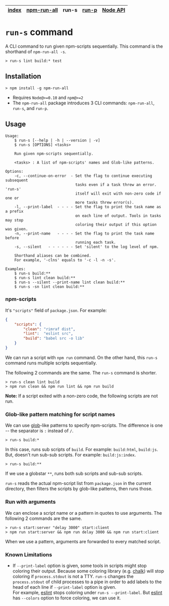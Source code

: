 | [index](../README.md) | [npm-run-all](npm-run-all.md) | run-s | [run-p](run-p.md) | [Node API](node-api.md) |
|-----------------------|-------------------------------|-------|-------------------|-------------------------|

# `run-s` command

A CLI command to run given npm-scripts sequentially.
This command is the shorthand of `npm-run-all -s`.

```
> run-s lint build:* test
```

## Installation

```
> npm install -g npm-run-all
```

- Requires `Node@>=0.10` and `npm@>=2`
- The `npm-run-all` package introduces 3 CLI commands: `npm-run-all`, `run-s`, and `run-p`.

## Usage

```
Usage:
    $ run-s [--help | -h | --version | -v]
    $ run-s [OPTIONS] <tasks>

    Run given npm-scripts sequentially.

    <tasks> : A list of npm-scripts' names and Glob-like patterns.

Options:
    -c, --continue-on-error  - Set the flag to continue executing subsequent
                               tasks even if a task threw an error. 'run-s'
                               itself will exit with non-zero code if one or
                               more tasks threw error(s).
    -l, --print-label  - - - - Set the flag to print the task name as a prefix
                               on each line of output. Tools in tasks may stop
                               coloring their output if this option was given.
    -n, --print-name   - - - - Set the flag to print the task name before
                               running each task.
    -s, --silent   - - - - - - Set 'silent' to the log level of npm.

    Shorthand aliases can be combined.
    For example, '-clns' equals to '-c -l -n -s'.

Examples:
    $ run-s build:**
    $ run-s lint clean build:**
    $ run-s --silent --print-name lint clean build:**
    $ run-s -sn lint clean build:**
```

### npm-scripts

It's `"scripts"` field of `package.json`.
For example:

```json
{
    "scripts": {
        "clean": "rimraf dist",
        "lint":  "eslint src",
        "build": "babel src -o lib"
    }
}
```

We can run a script with `npm run` command.
On the other hand, this `run-s` command runs multiple scripts sequentially.

The following 2 commands are the same.
The `run-s` command is shorter.

```
> run-s clean lint build
> npm run clean && npm run lint && npm run build
```

**Note:** If a script exited with a non-zero code, the following scripts are not run.

### Glob-like pattern matching for script names

We can use [glob]-like patterns to specify npm-scripts.
The difference is one -- the separator is `:` instead of `/`.

```
> run-s build:*
```

In this case, runs sub scripts of `build`. For example: `build:html`, `build:js`.
But, doesn't run sub-sub scripts. For example: `build:js:index`.

```
> run-s build:**
```

If we use a globstar `**`, runs both sub scripts and sub-sub scripts.

`run-s` reads the actual npm-script list from `package.json` in the current directory, then filters the scripts by glob-like patterns, then runs those.

### Run with arguments

We can enclose a script name or a pattern in quotes to use arguments.
The following 2 commands are the same.

```
> run-s start:server "delay 3000" start:client
> npm run start:server && npm run delay 3000 && npm run start:client
```

When we use a pattern, arguments are forwarded to every matched script.

### Known Limitations

- If `--print-label` option is given, some tools in scripts might stop coloring their output.
  Because some coloring library (e.g. [chalk]) will stop coloring if `process.stdout` is not a TTY.
  `run-s` changes the `process.stdout` of child processes to a pipe in order to add labels to the head of each line if `--print-label` option is given.<br>
  For example, [eslint] stops coloring under `run-s --print-label`. But [eslint] has `--colors` option to force coloring, we can use it.

[glob]: https://www.npmjs.com/package/glob#glob-primer
[chalk]: https://www.npmjs.com/package/chalk
[eslint]: https://www.npmjs.com/package/eslint
